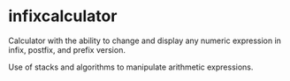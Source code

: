 # infixcalculator
Calculator with the ability to change and display any numeric expression in infix, postfix, and prefix version.

Use of stacks and algorithms to manipulate arithmetic expressions.
